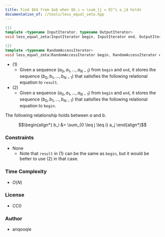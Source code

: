 ```yaml
---
title: Find $b$ from $a$ when $b_i = \sum_{j = 0}^i a_j$ holds
documentation_of: //tools/less_equal_zeta.hpp
---
```


```cpp
(1)
template <typename InputIterator, typename OutputIterator>
void less_equal_zeta(InputIterator begin, InputIterator end, OutputIterator result);

(2)
template <typename RandomAccessIterator>
void less_equal_zeta(RandomAccessIterator begin, RandomAccessIterator end);
```

- (1)
    - Given a sequence $(a_0, a_1, \ldots, a_{N - 1})$ from `begin` and `end`, it stores the sequence $(b_0, b_1, \ldots, b_{N - 1})$ that satisfies the following relational equation to `result`.
- (2)
    - Given a sequence $(a_0, a_1, \ldots, a_{N - 1})$ from `begin` and `end`, it stores the sequence $(b_0, b_1, \ldots, b_{N - 1})$ that satisfies the following relational equation to `begin`.

The following relationship holds between $a$ and $b$.

$$\begin{align*}
b_i &= \sum_{0 \leq j \leq i} a_j
\end{align*}$$

### Constraints
- None
    - Note that `result` in (1) can be the same as `begin`, but it would be better to use (2) in that case.

### Time Complexity
- $O(N)$

### License
- CC0

### Author
- anqooqie
